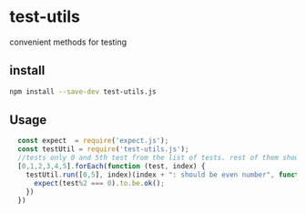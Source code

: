 # test-utils
convenient methods for testing 

## install
```bash
npm install --save-dev test-utils.js
```

## Usage

```javascript
  const expect  = require('expect.js');
  const testUtil = require('test-utils.js'); 
  //tests only 0 and 5th test from the list of tests. rest of them should be ignored
  [0,1,2,3,4,5].forEach(function (test, index) {
    testUtil.run([0,5], index)(index + ": should be even number", function () {
      expect(test%2 === 0).to.be.ok();
    })
  })
```
